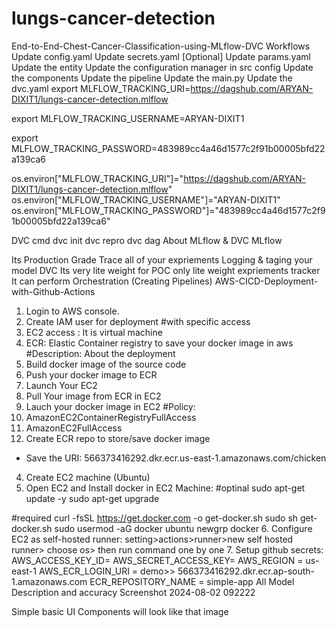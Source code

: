 # lungs-cancer-detection
End-to-End-Chest-Cancer-Classification-using-MLflow-DVC
Workflows
Update config.yaml
Update secrets.yaml [Optional]
Update params.yaml
Update the entity
Update the configuration manager in src config
Update the components
Update the pipeline
Update the main.py
Update the dvc.yaml
export MLFLOW_TRACKING_URI=https://dagshub.com/ARYAN-DIXIT1/lungs-cancer-detection.mlflow

export MLFLOW_TRACKING_USERNAME=ARYAN-DIXIT1

export MLFLOW_TRACKING_PASSWORD=483989cc4a46d1577c2f91b00005bfd22a139ca6

os.environ["MLFLOW_TRACKING_URI"]="https://dagshub.com/ARYAN-DIXIT1/lungs-cancer-detection.mlflow" os.environ["MLFLOW_TRACKING_USERNAME"]="ARYAN-DIXIT1" os.environ["MLFLOW_TRACKING_PASSWORD"]="483989cc4a46d1577c2f91b00005bfd22a139ca6"

DVC cmd
dvc init
dvc repro
dvc dag
About MLflow & DVC
MLflow

Its Production Grade
Trace all of your expriements
Logging & taging your model DVC
Its very lite weight for POC only
lite weight expriements tracker
It can perform Orchestration (Creating Pipelines)
AWS-CICD-Deployment-with-Github-Actions
1. Login to AWS console.
2. Create IAM user for deployment
#with specific access
1. EC2 access : It is virtual machine
2. ECR: Elastic Container registry to save your docker image in aws
#Description: About the deployment
1. Build docker image of the source code
2. Push your docker image to ECR
3. Launch Your EC2 
4. Pull Your image from ECR in EC2
5. Lauch your docker image in EC2
#Policy:
1. AmazonEC2ContainerRegistryFullAccess
2. AmazonEC2FullAccess
3. Create ECR repo to store/save docker image
- Save the URI: 566373416292.dkr.ecr.us-east-1.amazonaws.com/chicken
4. Create EC2 machine (Ubuntu)
5. Open EC2 and Install docker in EC2 Machine:
#optinal
sudo apt-get update -y
sudo apt-get upgrade

#required
curl -fsSL https://get.docker.com -o get-docker.sh
sudo sh get-docker.sh
sudo usermod -aG docker ubuntu
newgrp docker
6. Configure EC2 as self-hosted runner:
setting>actions>runner>new self hosted runner> choose os> then run command one by one
7. Setup github secrets:
AWS_ACCESS_KEY_ID=
AWS_SECRET_ACCESS_KEY=
AWS_REGION = us-east-1
AWS_ECR_LOGIN_URI = demo>>  566373416292.dkr.ecr.ap-south-1.amazonaws.com
ECR_REPOSITORY_NAME = simple-app
All Model Description and accuracy
Screenshot 2024-08-02 092222

Simple basic UI Components will look like that
image

